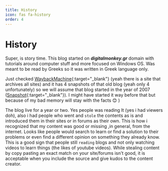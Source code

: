 ```yaml
---
title: History
icon: fas fa-history
order: 4
---
```


# History 

Super, is story time. This blog started on ***digitalmonkey.gr*** domain with tutorials around computer stuff and more focused on Windows OS. Was meant to be read by Greeks so it was written in Greek language only.

Just checked [WaybackMachine](https://archive.org){:target="_blank"} (yeah there is a site that archives all sites) and it has 4 snapshots of that old blog (yeah only 4 unfortunately) so we will assume that blog started in the year of 2007 ([Snapshot](https://web.archive.org/web/20071027092230/http://www.digitalmonkey.gr/){:target="_blank"}). I might have started it way before that but because of my bad memory will stay with the facts :blush: 
)

The blog live for a year or two. Yes people was reading It (yes i had viewers doh), also i had people who went and `stole` the contents as is and introduced them in their sites or in forums as their own. This is how i recognized that my content was good or missing ,in general, from the internet. Looks like people would search to learn or find a solution to their problems or even find a different opinion on something they already know. This is a good sign that people still `reading` blogs and not only watching videos to learn things (the likes of youtube videos). While stealing content by copy pasting an exact match on your site/forums isn't good, it is acceptable when you include the source and give kudos to the content creator. 
